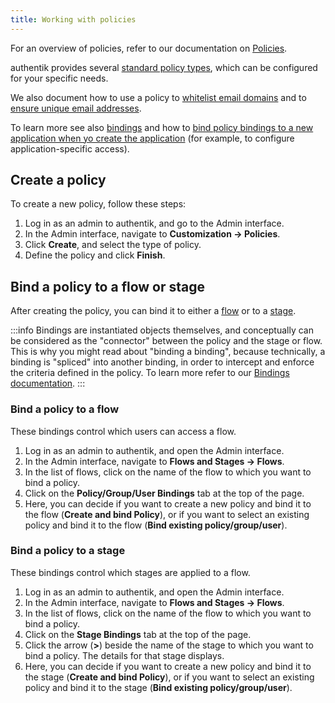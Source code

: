 ```yaml
---
title: Working with policies
---
```


For an overview of policies, refer to our documentation on [Policies](./index.md).

authentik provides several [standard policy types](./index.md#standard-policies), which can be configured for your specific needs.

We also document how to use a policy to [whitelist email domains](./expression/whitelist_email.md) and to [ensure unique email addresses](./expression/unique_email.md).

To learn more see also [bindings](../../add-secure-apps/flows-stages/bindings/index.md) and how to [bind policy bindings to a new application when yo create the application](../../add-secure-apps/applications/manage_apps.mdx#instructions) (for example, to configure application-specific access).

## Create a policy

To create a new policy, follow these steps:

1. Log in as an admin to authentik, and go to the Admin interface.
2. In the Admin interface, navigate to **Customization -> Policies**.
3. Click **Create**, and select the type of policy.
4. Define the policy and click **Finish**.

## Bind a policy to a flow or stage

After creating the policy, you can bind it to either a [flow](../../add-secure-apps/flows-stages/flow/index.md) or to a [stage](../../add-secure-apps/flows-stages/stages/index.md).

:::info
Bindings are instantiated objects themselves, and conceptually can be considered as the "connector" between the policy and the stage or flow. This is why you might read about "binding a binding", because technically, a binding is "spliced" into another binding, in order to intercept and enforce the criteria defined in the policy. To learn more refer to our [Bindings documentation](../../add-secure-apps/flows-stages/bindings/index.md).
:::

### Bind a policy to a flow

These bindings control which users can access a flow.

1. Log in as an admin to authentik, and open the Admin interface.
2. In the Admin interface, navigate to **Flows and Stages -> Flows**.
3. In the list of flows, click on the name of the flow to which you want to bind a policy.
4. Click on the **Policy/Group/User Bindings** tab at the top of the page.
5. Here, you can decide if you want to create a new policy and bind it to the flow (**Create and bind Policy**), or if you want to select an existing policy and bind it to the flow (**Bind existing policy/group/user**).

### Bind a policy to a stage

These bindings control which stages are applied to a flow.

1. Log in as an admin to authentik, and open the Admin interface.
2. In the Admin interface, navigate to **Flows and Stages -> Flows**.
3. In the list of flows, click on the name of the flow to which you want to bind a policy.
4. Click on the **Stage Bindings** tab at the top of the page.
5. Click the arrow (**>**) beside the name of the stage to which you want to bind a policy.
   The details for that stage displays.
6. Here, you can decide if you want to create a new policy and bind it to the stage (**Create and bind Policy**), or if you want to select an existing policy and bind it to the stage (**Bind existing policy/group/user**).
